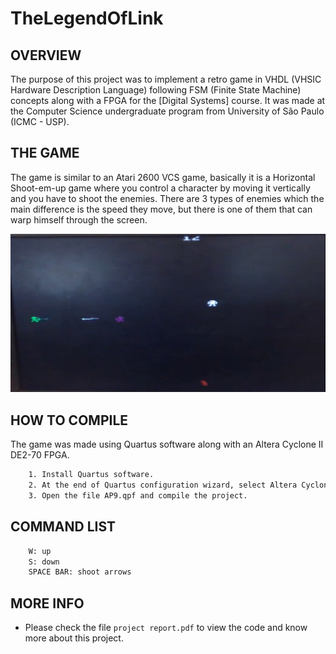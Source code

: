 # TheLegendOfLink

OVERVIEW
--------------------------------------------------
The purpose of this project was to implement a retro game in VHDL (VHSIC Hardware Description Language) following FSM (Finite State Machine) concepts along with a FPGA for the [Digital Systems] course. It was made at the Computer Science undergraduate program from University of São Paulo (ICMC - USP).

THE GAME
--------------------------------------------------
The game is similar to an Atari 2600 VCS game, basically it is a Horizontal Shoot-em-up game where you control a character by moving it vertically and you have to shoot the enemies.
There are 3 types of enemies which the main difference is the speed they move, but there is one of them that can warp himself through the screen.

![Screenshot 1](img/img1.png)

HOW TO COMPILE
--------------------------------------------------
The game was made using Quartus software along with an Altera Cyclone II DE2-70 FPGA.

```bash
	1. Install Quartus software.
	2. At the end of Quartus configuration wizard, select Altera Cyclone II DE2-70 FPGA.
	3. Open the file AP9.qpf and compile the project.
```

COMMAND LIST
--------------------------------------------------
```bash
	W: up
	S: down
	SPACE BAR: shoot arrows
```

MORE INFO
--------------------------------------------------
* Please check the file `project report.pdf` to view the code and know more about this project.
